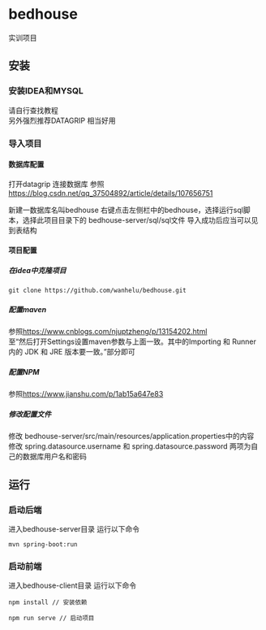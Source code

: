 # bedhouse
实训项目

## 安装
### 安装IDEA和MYSQL
请自行查找教程  
另外强烈推荐DATAGRIP 相当好用
### 导入项目
#### 数据库配置
打开datagrip 连接数据库 参照<https://blog.csdn.net/qq_37504892/article/details/107656751>  
  
新建一数据库名叫bedhouse
右键点击左侧栏中的bedhouse，选择运行sql脚本，选择此项目目录下的 bedhouse-server/sql/sql文件
导入成功后应当可以见到表结构
#### 项目配置
##### 在idea中克隆项目
```
git clone https://github.com/wanhelu/bedhouse.git
```
##### 配置maven
参照<https://www.cnblogs.com/njuptzheng/p/13154202.html>  
至“然后打开Settings设置maven参数与上面一致。其中的Importing 和 Runner 内的 JDK 和 JRE 版本要一致。”部分即可
##### 配置NPM
参照<https://www.jianshu.com/p/1ab15a647e83>
##### 修改配置文件
修改 bedhouse-server/src/main/resources/application.properties中的内容  
修改 spring.datasource.username 和 spring.datasource.password 两项为自己的数据库用户名和密码
## 运行
### 启动后端
进入bedhouse-server目录 运行以下命令
```
mvn spring-boot:run
```
### 启动前端
进入bedhouse-client目录 运行以下命令
```
npm install // 安装依赖

npm run serve // 启动项目
```